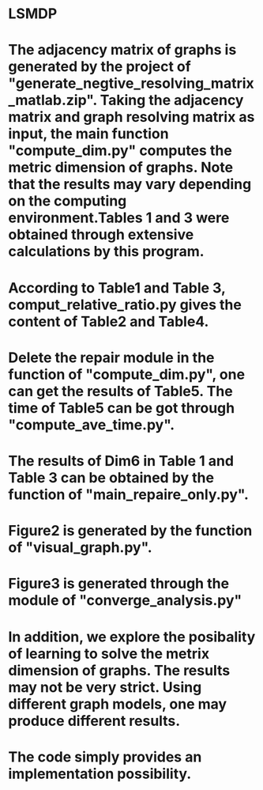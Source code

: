 # LSMDP
# The adjacency matrix of graphs is generated by the project of "generate_negtive_resolving_matrix_matlab.zip". Taking the adjacency matrix and graph resolving matrix as input, the main function "compute_dim.py" computes the metric dimension of graphs. Note that the results may vary depending on the computing environment.Tables 1 and 3 were obtained through extensive calculations by this program.
# According to Table1 and Table 3, comput_relative_ratio.py gives the content of Table2 and Table4.
# Delete the repair module in the function of "compute_dim.py", one can get the results of Table5. The time of Table5 can be got through "compute_ave_time.py".
# The results of Dim6 in Table 1 and Table 3 can be obtained by the function of "main_repaire_only.py".
# Figure2 is generated by the function of "visual_graph.py".
# Figure3 is generated through the module of "converge_analysis.py"
# In addition, we explore the posibality of learning to solve the metrix dimension of graphs. The results may not be very strict. Using different graph models, one may produce different results.
# The code simply provides an implementation possibility.
